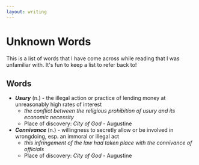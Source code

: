 ```yaml
---
layout: writing
---
```


# Unknown Words

This is a list of words that I have come across while reading that I was unfamiliar with. It's fun to keep a list to refer back to!

## Words
- ***Usury*** (n.) - the illegal action or practice of lending money at unreasonably high rates of interest
  - *the conflict between the religious prohibition of usury and its economic necessity*
  - Place of discovery: *City of God* - Augustine
- ***Connivance*** (n.) - willingness to secretly allow or be involved in wrongdoing, esp. an immoral or illegal act
  - *this infringement of the law had taken place with the connivance of officials*
  - Place of discovery: *City of God* - Augustine
